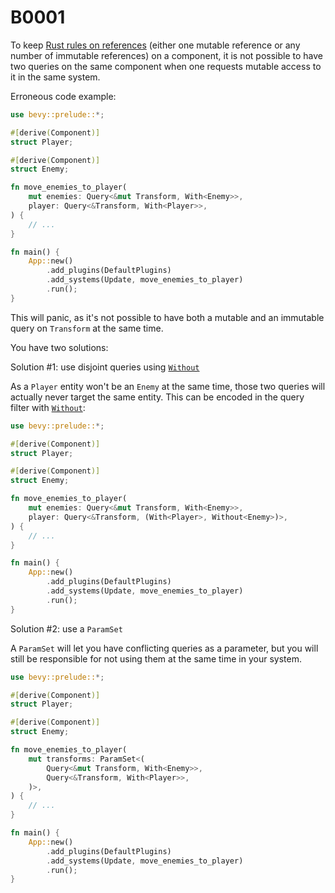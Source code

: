 # B0001

To keep [Rust rules on references](https://doc.rust-lang.org/book/ch04-02-references-and-borrowing.html#the-rules-of-references)
(either one mutable reference or any number of immutable references) on a component,
it is not possible to have two queries on the same component when one requests mutable access to it in the same system.

Erroneous code example:

```rust should_panic
use bevy::prelude::*;

#[derive(Component)]
struct Player;

#[derive(Component)]
struct Enemy;

fn move_enemies_to_player(
    mut enemies: Query<&mut Transform, With<Enemy>>,
    player: Query<&Transform, With<Player>>,
) {
    // ...
}

fn main() {
    App::new()
        .add_plugins(DefaultPlugins)
        .add_systems(Update, move_enemies_to_player)
        .run();
}
```

This will panic, as it's not possible to have both a mutable and an immutable query on `Transform` at the same time.

You have two solutions:

Solution #1: use disjoint queries using [`Without`](https://docs.rs/bevy/*/bevy/ecs/query/struct.Without.html)

As a `Player` entity won't be an `Enemy` at the same time, those two queries will actually never target the same entity.
This can be encoded in the query filter with [`Without`](https://docs.rs/bevy/*/bevy/ecs/query/struct.Without.html):

```rust no_run
use bevy::prelude::*;

#[derive(Component)]
struct Player;

#[derive(Component)]
struct Enemy;

fn move_enemies_to_player(
    mut enemies: Query<&mut Transform, With<Enemy>>,
    player: Query<&Transform, (With<Player>, Without<Enemy>)>,
) {
    // ...
}

fn main() {
    App::new()
        .add_plugins(DefaultPlugins)
        .add_systems(Update, move_enemies_to_player)
        .run();
}
```

Solution #2: use a `ParamSet`

A `ParamSet` will let you have conflicting queries as a parameter, but you
will still be responsible for not using them at the same time in your system.

```rust no_run
use bevy::prelude::*;

#[derive(Component)]
struct Player;

#[derive(Component)]
struct Enemy;

fn move_enemies_to_player(
    mut transforms: ParamSet<(
        Query<&mut Transform, With<Enemy>>,
        Query<&Transform, With<Player>>,
    )>,
) {
    // ...
}

fn main() {
    App::new()
        .add_plugins(DefaultPlugins)
        .add_systems(Update, move_enemies_to_player)
        .run();
}
```
